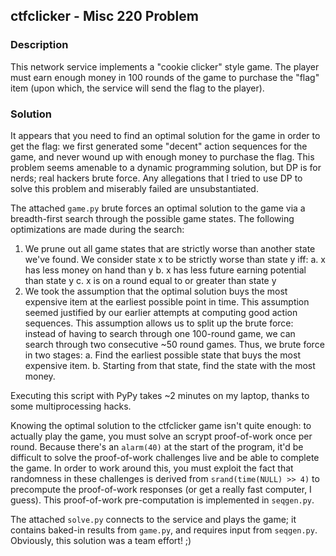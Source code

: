 ## ctfclicker - Misc 220 Problem

### Description

This network service implements a "cookie clicker" style game. The player must earn enough money in 100 rounds of the game to purchase the "flag" item (upon which, the service will send the flag to the player).

### Solution

It appears that you need to find an optimal solution for the game in order to get the flag: we first generated some "decent" action sequences for the game, and never wound up with enough money to purchase the flag. This problem seems amenable to a dynamic programming solution, but DP is for nerds; real hackers brute force. Any allegations that I tried to use DP to solve this problem and miserably failed are unsubstantiated.

The attached `game.py` brute forces an optimal solution to the game via a breadth-first search through the possible game states. The following optimizations are made during the search:

1. We prune out all game states that are strictly worse than another state we've found. We consider state x to be strictly worse than state y iff:
    a. x has less money on hand than y
    b. x has less future earning potential than state y
    c. x is on a round equal to or greater than state y
2. We took the assumption that the optimal solution buys the most expensive item at the earliest possible point in time. This assumption seemed justified by our earlier attempts at computing good action sequences. This assumption allows us to split up the brute force: instead of having to search through one 100-round game, we can search through two consecutive ~50 round games. Thus, we brute force in two stages:
    a. Find the earliest possible state that buys the most expensive item.
    b. Starting from that state, find the state with the most money.

Executing this script with PyPy takes ~2 minutes on my laptop, thanks to some multiprocessing hacks.

Knowing the optimal solution to the ctfclicker game isn't quite enough: to actually play the game, you must solve an scrypt proof-of-work once per round. Because there's an `alarm(40)` at the start of the program, it'd be difficult to solve the proof-of-work challenges live and be able to complete the game. In order to work around this, you must exploit the fact that randomness in these challenges is derived from `srand(time(NULL) >> 4)` to precompute the proof-of-work responses (or get a really fast computer, I guess). This proof-of-work pre-computation is implemented in `seqgen.py`.

The attached `solve.py` connects to the service and plays the game; it contains baked-in results from `game.py`, and requires input from `seqgen.py`. Obviously, this solution was a team effort! ;)
